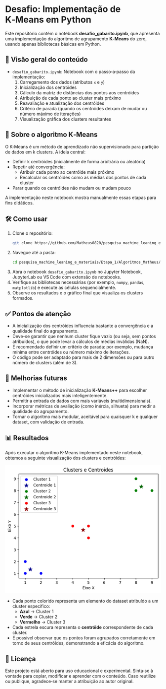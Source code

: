 # Desafio: Implementação de K‑Means em Python
Este repositório contém o notebook **desafio_gabarito.ipynb**, que apresenta uma implementação do algoritmo de agrupamento **K‑Means** do zero, usando apenas bibliotecas básicas em Python.

## 📁 Visão geral do conteúdo
- `desafio_gabarito.ipynb`: Notebook com o passo‑a‑passo da implementação:
  1. Carregamento dos dados (atributos `x` e `y`)
  2. Inicialização dos centróides
  3. Cálculo da matriz de distâncias dos pontos aos centróides
  4. Atribuição de cada ponto ao cluster mais próximo
  5. Reavaliação e atualização dos centróides
  6. Critério de parada (quando os centróides deixam de mudar ou número máximo de iterações)
  7. Visualização gráfica dos clusters resultantes

## 🧮 Sobre o algoritmo K‑Means
O K‑Means é um método de aprendizado não supervisionado para partição de dados em k clusters. A ideia central:
- Definir k centróides (inicialmente de forma arbitrária ou aleatória)
- Repetir até convergência:
  - Atribuir cada ponto ao centróide mais próximo
  - Recalcular os centróides como as médias dos pontos de cada cluster
- Parar quando os centróides não mudam ou mudam pouco

A implementação neste notebook mostra manualmente essas etapas para fins didáticos.

## 🛠 Como usar
1. Clone o repositório:
   ```bash
   git clone https://github.com/Matheus0820/pesquisa_machine_leaning_e_materiais.git
   ```
2. Navegue até a pasta:
   ```bash
   cd pesquisa_machine_leaning_e_materiais/Etapa_1/Algoritmos_Matheus/
   ```
3. Abra o notebook `desafio_gabarito.ipynb` no Jupyter Notebook, JupyterLab ou VS Code com extensão de notebooks.
4. Verifique as bibliotecas necessárias (por exemplo, `numpy`, `pandas`, `matplotlib`) e execute as células sequencialmente.
5. Observe os resultados e o gráfico final que visualiza os clusters formados.

## ✅ Pontos de atenção
- A inicialização dos centróides influencia bastante a convergência e a qualidade final do agrupamento.
- Deve-se garantir que nenhum cluster fique vazio (ou seja, sem pontos atribuídos), o que pode levar a cálculos de médias inválidas (NaN).
- É recomendado definir um critério de parada: por exemplo, mudança mínima entre centróides ou número máximo de iterações.
- O código pode ser adaptado para mais de 2 dimensões ou para outro número de clusters (além de 3).

## 🧭 Melhorias futuras
- Implementar o método de inicialização **K‑Means++** para escolher centróides inicializados mais inteligentemente.
- Permitir a entrada de dados com mais variáveis (multidimensionais).
- Incorporar métricas de avaliação (como inércia, silhueta) para medir a qualidade do agrupamento.
- Tornar o algoritmo mais modular, aceitável para quaisquer k e qualquer dataset, com validação de entrada.

## 📊 Resultados

Após executar o algoritmo K-Means implementado neste notebook, obtemos a seguinte visualização dos clusters e centróides:

![Clusters e Centroides](resultado_algoritmo_kmeans.png)

- Cada ponto colorido representa um elemento do dataset atribuído a um cluster específico:
  - **Azul** → Cluster 1
  - **Verde** → Cluster 2
  - **Vermelho** → Cluster 3
- Cada estrela escura representa o **centróide** correspondente de cada cluster.
- É possível observar que os pontos foram agrupados corretamente em torno de seus centróides, demonstrando a eficácia do algoritmo.



## 📝 Licença
Este projeto está aberto para uso educacional e experimental. Sinta‑se à vontade para copiar, modificar e aprender com o conteúdo. Caso reutilize ou publique, agradece‑se manter a atribuição ao autor original.
